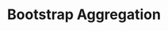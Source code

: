 ---
title: "Bootstrap Aggregation"

categories: ['']

tags: ['Bootstrap', 'Aggregation']

arabic: ['تجميع التمهيد']

publishers: ['معجم مصطلحات التعلم الآلي والتعلم العميق وعلم البيانات']

types: "word"

slug: ""
---